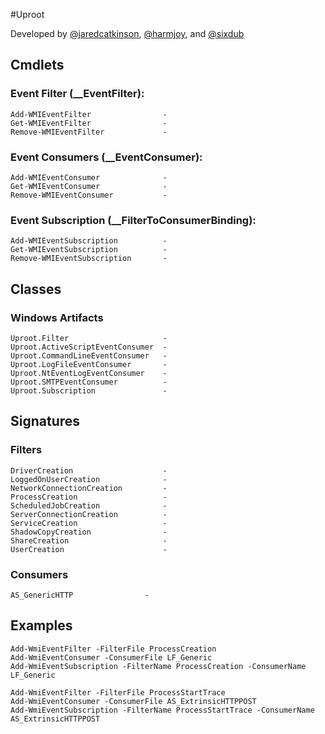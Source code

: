 #Uproot

Developed by [@jaredcatkinson](https://twitter.com/jaredcatkinson), [@harmjoy](https://twitter.com/harmj0y), and [@sixdub](https://twitter.com/sixdub)

## Cmdlets
### Event Filter (__EventFilter):
    Add-WMIEventFilter                -   
    Get-WMIEventFilter                -   
    Remove-WMIEventFilter             -   

### Event Consumers (__EventConsumer):
    Add-WMIEventConsumer              -   
    Get-WMIEventConsumer              -   
    Remove-WMIEventConsumer           -   

### Event Subscription (__FilterToConsumerBinding):
    Add-WMIEventSubscription          -   
    Get-WMIEventSubscription          -   
    Remove-WMIEventSubscription       -   
    
## Classes
### Windows Artifacts
    Uproot.Filter                     -   
    Uproot.ActiveScriptEventConsumer  -   
    Uproot.CommandLineEventConsumer   -   
    Uproot.LogFileEventConsumer       -   
    Uproot.NtEventLogEventConsumer    -   
    Uproot.SMTPEventConsumer          -   
    Uproot.Subscription               -   

## Signatures
### Filters
    DriverCreation                    -   
    LoggedOnUserCreation              -   
    NetworkConnectionCreation         -   
    ProcessCreation                   -   
    ScheduledJobCreation              -   
    ServerConnectionCreation          -   
    ServiceCreation                   -   
    ShadowCopyCreation                -   
    ShareCreation                     -   
    UserCreation                      -       

### Consumers
    AS_GenericHTTP	              -   
    

## Examples
    Add-WmiEventFilter -FilterFile ProcessCreation
    Add-WmiEventConsumer -ConsumerFile LF_Generic
    Add-WmiEventSubscription -FilterName ProcessCreation -ConsumerName LF_Generic
    
    Add-WmiEventFilter -FilterFile ProcessStartTrace
    Add-WmiEventConsumer -ConsumerFile AS_ExtrinsicHTTPPOST
    Add-WmiEventSubscription -FilterName ProcessStartTrace -ConsumerName AS_ExtrinsicHTTPPOST
